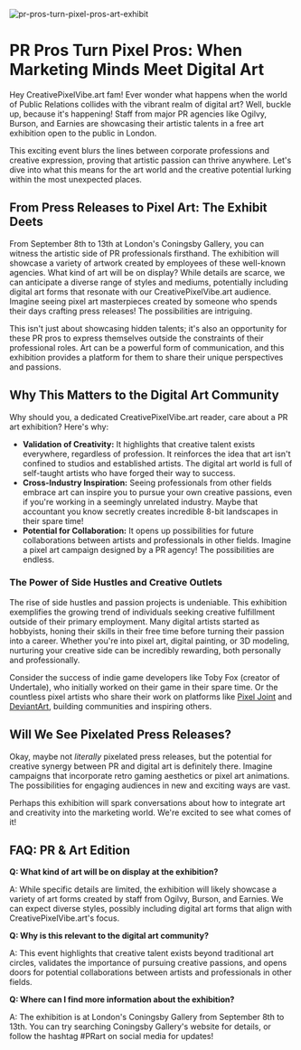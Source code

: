 ![pr-pros-turn-pixel-pros-art-exhibit](https://images.pexels.com/photos/16924307/pexels-photo-16924307.jpeg?auto=compress&cs=tinysrgb&fit=crop&h=627&w=1200)

# PR Pros Turn Pixel Pros: When Marketing Minds Meet Digital Art

Hey CreativePixelVibe.art fam! Ever wonder what happens when the world of Public Relations collides with the vibrant realm of digital art? Well, buckle up, because it's happening! Staff from major PR agencies like Ogilvy, Burson, and Earnies are showcasing their artistic talents in a free art exhibition open to the public in London.

This exciting event blurs the lines between corporate professions and creative expression, proving that artistic passion can thrive anywhere. Let's dive into what this means for the art world and the creative potential lurking within the most unexpected places.

## From Press Releases to Pixel Art: The Exhibit Deets

From September 8th to 13th at London's Coningsby Gallery, you can witness the artistic side of PR professionals firsthand. The exhibition will showcase a variety of artwork created by employees of these well-known agencies. What kind of art will be on display? While details are scarce, we can anticipate a diverse range of styles and mediums, potentially including digital art forms that resonate with our CreativePixelVibe.art audience. Imagine seeing pixel art masterpieces created by someone who spends their days crafting press releases! The possibilities are intriguing.

This isn't just about showcasing hidden talents; it's also an opportunity for these PR pros to express themselves outside the constraints of their professional roles. Art can be a powerful form of communication, and this exhibition provides a platform for them to share their unique perspectives and passions.

## Why This Matters to the Digital Art Community

Why should you, a dedicated CreativePixelVibe.art reader, care about a PR art exhibition? Here's why:

*   **Validation of Creativity:** It highlights that creative talent exists everywhere, regardless of profession. It reinforces the idea that art isn't confined to studios and established artists. The digital art world is full of self-taught artists who have forged their way to success.
*   **Cross-Industry Inspiration:** Seeing professionals from other fields embrace art can inspire you to pursue your own creative passions, even if you're working in a seemingly unrelated industry. Maybe that accountant you know secretly creates incredible 8-bit landscapes in their spare time!
*   **Potential for Collaboration:** It opens up possibilities for future collaborations between artists and professionals in other fields. Imagine a pixel art campaign designed by a PR agency! The possibilities are endless.

### The Power of Side Hustles and Creative Outlets

The rise of side hustles and passion projects is undeniable. This exhibition exemplifies the growing trend of individuals seeking creative fulfillment outside of their primary employment. Many digital artists started as hobbyists, honing their skills in their free time before turning their passion into a career. Whether you're into pixel art, digital painting, or 3D modeling, nurturing your creative side can be incredibly rewarding, both personally and professionally.

Consider the success of indie game developers like Toby Fox (creator of Undertale), who initially worked on their game in their spare time. Or the countless pixel artists who share their work on platforms like [Pixel Joint](https://pixeljoint.com/) and [DeviantArt](https://www.deviantart.com/), building communities and inspiring others.

## Will We See Pixelated Press Releases?

Okay, maybe not *literally* pixelated press releases, but the potential for creative synergy between PR and digital art is definitely there. Imagine campaigns that incorporate retro gaming aesthetics or pixel art animations. The possibilities for engaging audiences in new and exciting ways are vast.

Perhaps this exhibition will spark conversations about how to integrate art and creativity into the marketing world. We're excited to see what comes of it!

## FAQ: PR & Art Edition

**Q: What kind of art will be on display at the exhibition?**

A: While specific details are limited, the exhibition will likely showcase a variety of art forms created by staff from Ogilvy, Burson, and Earnies. We can expect diverse styles, possibly including digital art forms that align with CreativePixelVibe.art's focus.

**Q: Why is this relevant to the digital art community?**

A: This event highlights that creative talent exists beyond traditional art circles, validates the importance of pursuing creative passions, and opens doors for potential collaborations between artists and professionals in other fields.

**Q: Where can I find more information about the exhibition?**

A: The exhibition is at London's Coningsby Gallery from September 8th to 13th. You can try searching Coningsby Gallery's website for details, or follow the hashtag #PRart on social media for updates!
